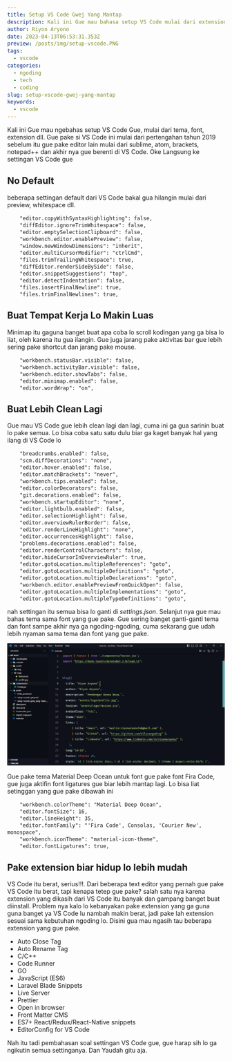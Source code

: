 ```yaml
---
title: Setup VS Code Gwej Yang Mantap
description: Kali ini Gue mau bahasa setup VS Code mulai dari extension, tema, font dll
author: Riyon Aryono
date: 2023-04-13T06:53:31.353Z
preview: /posts/img/setup-vscode.PNG
tags:
  - vscode
categories:
  - ngoding
  - tech
  - coding
slug: setup-vscode-gwej-yang-mantap
keywords:
  - vscode
---
```


Kali ini Gue mau ngebahas setup VS Code Gue, mulai dari tema, font, extension dll. Gue pake si VS Code ini mulai dari pertengahan tahun 2019 sebelum itu gue pake editor lain mulai dari sublime, atom, brackets, notepad++ dan akhir nya gue berenti di VS Code. Oke Langsung ke settingan VS Code gue

## No Default
beberapa settingan default dari VS Code bakal gua hilangin mulai dari preview, whitespace dll.
```
    "editor.copyWithSyntaxHighlighting": false,
    "diffEditor.ignoreTrimWhitespace": false,
    "editor.emptySelectionClipboard": false,
    "workbench.editor.enablePreview": false,
    "window.newWindowDimensions": "inherit",
    "editor.multiCursorModifier": "ctrlCmd",
    "files.trimTrailingWhitespace": true,
    "diffEditor.renderSideBySide": false,
    "editor.snippetSuggestions": "top",
    "editor.detectIndentation": false,
    "files.insertFinalNewline": true,
    "files.trimFinalNewlines": true,

```
## Buat Tempat Kerja Lo Makin Luas
Minimap itu gaguna banget buat apa coba lo scroll kodingan yang ga bisa lo liat, oleh karena itu gua ilangin. Gue juga jarang pake aktivitas bar gue lebih sering pake shortcut dan jarang pake mouse.

```
    "workbench.statusBar.visible": false,
    "workbench.activityBar.visible": false,
    "workbench.editor.showTabs": false,
    "editor.minimap.enabled": false,
    "editor.wordWrap": "on",
```

## Buat Lebih Clean Lagi
Gue mau VS Code gue lebih clean lagi dan lagi, cuma ini ga gua sarinin buat lo pake semua. Lo bisa coba satu satu dulu biar ga kaget banyak hal yang ilang di VS Code lo

```
    "breadcrumbs.enabled": false,
    "scm.diffDecorations": "none",
    "editor.hover.enabled": false,
    "editor.matchBrackets": "never",
    "workbench.tips.enabled": false,
    "editor.colorDecorators": false,
    "git.decorations.enabled": false,
    "workbench.startupEditor": "none",
    "editor.lightbulb.enabled": false,
    "editor.selectionHighlight": false,
    "editor.overviewRulerBorder": false,
    "editor.renderLineHighlight": "none",
    "editor.occurrencesHighlight": false,
    "problems.decorations.enabled": false,
    "editor.renderControlCharacters": false,
    "editor.hideCursorInOverviewRuler": true,
    "editor.gotoLocation.multipleReferences": "goto",
    "editor.gotoLocation.multipleDefinitions": "goto",
    "editor.gotoLocation.multipleDeclarations": "goto",
    "workbench.editor.enablePreviewFromQuickOpen": false,
    "editor.gotoLocation.multipleImplementations": "goto",
    "editor.gotoLocation.multipleTypeDefinitions": "goto",
```

nah settingan itu semua bisa lo ganti di *settings.json*. Selanjut nya gue mau bahas tema sama font yang gue pake. Gue sering banget ganti-ganti tema dan font sampe akhir nya ga ngoding-ngoding, cuma sekarang gue udah lebih nyaman sama tema dan font yang gue pake.

![](/posts/img/setup-vscode.PNG)

Gue pake tema Material Deep Ocean untuk font gue pake font Fira Code, gue juga aktifin font ligatures gue biar lebih mantap lagi. Lo bisa liat setinggan yang gue pake dibawah ini

```
    "workbench.colorTheme": "Material Deep Ocean",
    "editor.fontSize": 16,
    "editor.lineHeight": 35,
    "editor.fontFamily": "'Fira Code', Consolas, 'Courier New', monospace",
    "workbench.iconTheme": "material-icon-theme",
    "editor.fontLigatures": true,
```

## Pake extension biar hidup lo lebih mudah
VS Code itu berat, serius!!!. Dari beberapa text editor yang pernah gue pake VS Code itu berat, tapi kenapa tetep gue pake? salah satu nya karena extension yang dikasih dari VS Code itu banyak dan gampang banget buat diinstall. Problem nya kalo lo kebanyakan pake extension yang ga guna guna banget ya VS Code lu nambah makin berat, jadi pake lah extension sesuai sama kebutuhan ngoding lo. Disini gua mau ngasih tau beberapa extension yang gue pake.

- Auto Close Tag
- Auto Rename Tag
- C/C++
- Code Runner
- GO
- JavaScript (ES6)
- Laravel Blade Snippets
- Live Server
- Prettier
- Open in browser
- Front Matter CMS
- ES7+ React/Redux/React-Native snippets
- EditorConfig for VS Code

Nah itu tadi pembahasan soal settingan VS Code gue, gue harap sih lo ga ngikutin semua settinganya. Dan Yaudah gitu aja.
